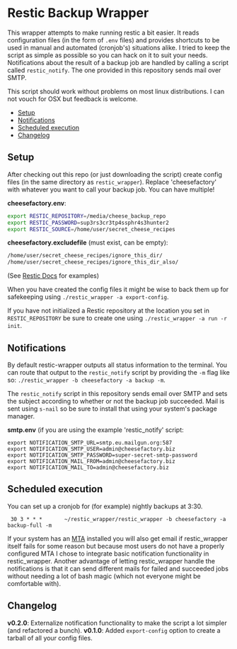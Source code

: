 # Restic Backup Wrapper

This wrapper attempts to make running restic a bit easier. It reads configuration files (in the form of `.env` files) and provides shortcuts to be used in manual and automated (cronjob's) situations alike. I tried to keep the script as simple as possible so you can hack on it to suit your needs. Notifications about the result of a backup job are handled by calling a script called `restic_notify`. The one provided in this repository sends mail over SMTP.

This script should work without problems on most linux distributions. I can not vouch for OSX but feedback is welcome.

<!-- TOC GFM -->

- [Setup](#setup)
- [Notifications](#notifications)
- [Scheduled execution](#scheduled-execution)
- [Changelog](#changelog)

<!-- /TOC -->

## Setup

After checking out this repo (or just downloading the script) create config files (in the same directory as `restic_wrapper`). Replace 'cheesefactory' with whatever you want to call your backup job. You can have multiple!

**cheesefactory.env**:
```bash
export RESTIC_REPOSITORY=/media/cheese_backup_repo
export RESTIC_PASSWORD=sup3rs3cr3tp4ssphr4s3hunter2
export RESTIC_SOURCE=/home/user/secret_cheese_recipes
```

**cheesefactory.excludefile** (must exist, can be empty):
```bash
/home/user/secret_cheese_recipes/ignore_this_dir/
/home/user/secret_cheese_recipes/ignore_this_dir_also/
```
(See [Restic Docs](https://restic.readthedocs.io/en/latest/040_backup.html#excluding-files) for examples)

When you have created the config files it might be wise to back them up for safekeeping using `./restic_wrapper -a export-config`.

If you have not initialized a Restic repository at the location you set in `RESTIC_REPOSITORY` be sure to create one using `./restic_wrapper -a run -r init`.

## Notifications

By default restic-wrapper outputs all status information to the terminal. You can route that output to the `restic_notify` script by providing the `-m` flag like so: `./restic_wrapper -b cheesefactory -a backup -m`.

The `restic_notify` script in this repository sends email over SMTP and sets the subject according to whether or not the backup job succeeded. Mail is sent using `s-nail` so be sure to install that using your system's package manager.

**smtp.env** (if you are using the example 'restic_notify' script:
```
export NOTIFICATION_SMTP_URL=smtp.eu.mailgun.org:587
export NOTIFICATION_SMTP_USER=admin@cheesefactory.biz
export NOTIFICATION_SMTP_PASSWORD=super-secret-smtp-password
export NOTIFICATION_MAIL_FROM=admin@cheesefactory.biz
export NOTIFICATION_MAIL_TO=admin@cheesefactory.biz
```

## Scheduled execution
You can set up a cronjob for (for example) nightly backups at 3:30.

```
 30 3 * * *       ~/restic_wrapper/restic_wrapper -b cheesefactory -a backup-full -m
```

If your system has an [MTA](https://cronitor.io/cron-reference/no-mta-installed-discarding-output) installed you will also get email if restic_wrapper itself fails for some reason but because most users do not have a properly configured MTA I chose to integrate basic notification functionality in restic_wrapper. Another advantage of letting restic_wrapper handle the notifications is that it can send different mails for failed and succeeded jobs without needing a lot of bash magic (which not everyone might be comfortable with).

## Changelog
**v0.2.0**: Externalize notification functionality to make the script a lot simpler (and refactored a bunch).
**v0.1.0**: Added `export-config` option to create a tarball of all your config files.
